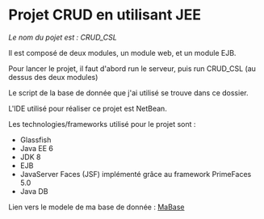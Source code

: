 # Projet CRUD en utilisant JEE

_Le nom du pojet est : CRUD_CSL_

Il est composé de deux modules, un module web, et un module EJB.

Pour lancer le projet, il faut d'abord run le serveur, puis run CRUD_CSL (au dessus des deux modules)

Le script de la base de donnée que j'ai utilisé se trouve dans ce dossier.

L'IDE utilisé pour réaliser ce projet est NetBean.

Les technologies/frameworks utilisé pour le projet sont :
* Glassfish
* Java EE 6
* JDK 8
* EJB
* JavaServer Faces (JSF) implémenté grâce au framework PrimeFaces 5.0
* Java DB

Lien vers le modele de ma base de donnée :
[MaBase](http://www.databaseanswers.org/data_models/student_exams/students_physical.htm)

